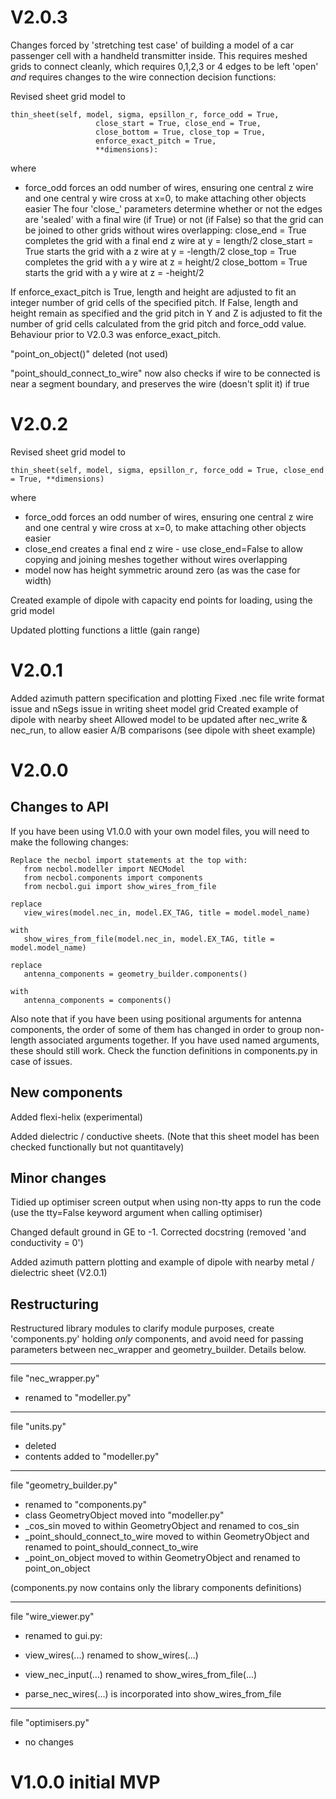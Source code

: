 # V2.0.3
Changes forced by 'stretching test case' of building a model of a car passenger cell with a handheld transmitter inside. This requires meshed grids to connect cleanly, which requires 0,1,2,3 or 4 edges to be left 'open' *and* requires changes to the wire connection decision functions:

Revised sheet grid model to 
```
thin_sheet(self, model, sigma, epsillon_r, force_odd = True,
                   close_start = True, close_end = True,
                   close_bottom = True, close_top = True,
                   enforce_exact_pitch = True,
                   **dimensions):
```
where 
- force_odd forces an odd number of wires, ensuring one central z wire and one central y wire cross at x=0, to make attaching other objects easier
The four 'close_' parameters determine whether or not the edges are 'sealed' with a final wire (if True) or not (if False) so that the grid can be joined to other grids without wires overlapping:
            close_end = True completes the grid with a final end z wire at y = length/2 
            close_start = True starts the grid with a z wire at y = -length/2 
            close_top = True completes the grid with a y wire at z = height/2 
            close_bottom = True starts the grid with a y wire at z = -height/2 

If enforce_exact_pitch is True, length and height are adjusted to fit an integer number of grid cells of the specified pitch. If False, length and height remain as specified and the grid pitch in Y and Z is adjusted to fit the number of grid cells calculated from the grid pitch and force_odd value. Behaviour prior to V2.0.3 was enforce_exact_pitch.

"point_on_object()" deleted (not used)



"point_should_connect_to_wire" now also checks if wire to be connected is near a segment boundary, and preserves the wire (doesn't split it) if true


# V2.0.2
Revised sheet grid model to 
```
thin_sheet(self, model, sigma, epsillon_r, force_odd = True, close_end = True, **dimensions)
```
where 
- force_odd forces an odd number of wires, ensuring one central z wire and one central y wire cross at x=0, to make attaching other objects easier
- close_end creates a final end z wire - use close_end=False to allow copying and joining meshes together without wires overlapping
- model now has height symmetric around zero (as was the case for width)
  
Created example of dipole with capacity end points for loading, using the grid model

Updated plotting functions a little (gain range)

# V2.0.1
Added azimuth pattern specification and plotting
Fixed .nec file write format issue and nSegs issue in writing sheet model grid
Created example of dipole with nearby sheet
Allowed model to be updated after nec_write & nec_run, to allow easier A/B comparisons (see dipole with sheet example)

# V2.0.0
## Changes to API
If you have been using V1.0.0 with your own model files, you will need to make the following changes:

```
Replace the necbol import statements at the top with:
   from necbol.modeller import NECModel
   from necbol.components import components 
   from necbol.gui import show_wires_from_file

replace
   view_wires(model.nec_in, model.EX_TAG, title = model.model_name)

with
   show_wires_from_file(model.nec_in, model.EX_TAG, title = model.model_name)

replace
   antenna_components = geometry_builder.components()

with
   antenna_components = components()
```
Also note that if you have been using positional arguments for antenna components, the order of some of them has changed in order to group non-length associated arguments together. If you have used named arguments, these should still work. Check the function definitions in components.py in case of issues.

## New components
Added flexi-helix (experimental)

Added dielectric / conductive sheets. (Note that this sheet model has been checked functionally but not quantitavely)

## Minor changes
Tidied up optimiser screen output when using non-tty apps to run the code
   (use the tty=False keyword argument when calling optimiser)

Changed default ground in GE to -1. Corrected docstring (removed 'and conductivity = 0')

Added azimuth pattern plotting and example of dipole with nearby metal / dielectric sheet (V2.0.1)

## Restructuring
Restructured library modules to clarify module purposes, create 'components.py' holding *only* components, and avoid need for passing parameters between nec_wrapper and geometry_builder. Details below.

----------------------------
file "nec_wrapper.py"
-  renamed to "modeller.py"

---------------------------------
file "units.py"
- deleted
- contents added to "modeller.py"

---------------------------------------
file "geometry_builder.py" 
- renamed to "components.py"
- class GeometryObject moved into "modeller.py"
- _cos_sin moved to within GeometryObject and renamed to cos_sin
- _point_should_connect_to_wire moved to within GeometryObject and renamed to point_should_connect_to_wire
- _point_on_object moved to within GeometryObject and renamed to point_on_object

(components.py now contains only the library components definitions)

-----------------------------------
file "wire_viewer.py"
 - renamed to gui.py:

- view_wires(...) renamed to show_wires(...)
- view_nec_input(...) renamed to show_wires_from_file(...)
- parse_nec_wires(...) is incorporated into show_wires_from_file

-----------------------------------
file "optimisers.py" 
- no changes

# V1.0.0 initial MVP

